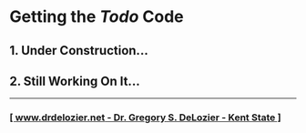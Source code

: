 # Getting the _Todo_ Code

## 1. Under Construction...

## 2. Still Working On It...

---

### [[ www.drdelozier.net - Dr. Gregory S. DeLozier - Kent State ]](http://www.drdelozier.net)
